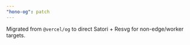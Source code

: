 ```yaml
---
"hono-og": patch
---
```


Migrated from `@vercel/og` to direct Satori + Resvg for non-edge/worker targets.

